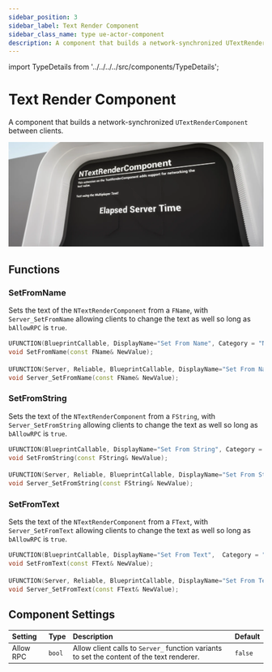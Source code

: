 ```yaml
---
sidebar_position: 3
sidebar_label: Text Render Component
sidebar_class_name: type ue-actor-component
description: A component that builds a network-synchronized UTextRenderComponent between clients.
---
```


import TypeDetails from '../../../../src/components/TypeDetails';

# Text Render Component

<TypeDetails icon="ue-actor-component" base="UTextRenderComponent" type="UNTextRenderComponent" typeExtra="" headerFile="NexusMultiplayer/Public/UTextRenderComponent.h" />

A component that builds a network-synchronized `UTextRenderComponent` between clients.

![Text Render Component](text-render-component.webp)

## Functions

### SetFromName

Sets the text of the `NTextRenderComponent` from a `FName`, with `Server_SetFromName` allowing clients to change the text as well so long as `bAllowRPC` is `true`.

```cpp
UFUNCTION(BlueprintCallable, DisplayName="Set From Name", Category = "NEXUS|Multiplayer")
void SetFromName(const FName& NewValue);

UFUNCTION(Server, Reliable, BlueprintCallable, DisplayName="Set From Name (Server)", Category = "NEXUS|Multiplayer")
void Server_SetFromName(const FName& NewValue);
```

### SetFromString

Sets the text of the `NTextRenderComponent` from a `FString`, with `Server_SetFromString` allowing clients to change the text as well so long as `bAllowRPC` is `true`.

```cpp
UFUNCTION(BlueprintCallable, DisplayName="Set From String", Category = "NEXUS|Multiplayer")
void SetFromString(const FString& NewValue);

UFUNCTION(Server, Reliable, BlueprintCallable, DisplayName="Set From String (Server)", Category = "NEXUS|Multiplayer")
void Server_SetFromString(const FString& NewValue);
```

### SetFromText

Sets the text of the `NTextRenderComponent` from a `FText`, with `Server_SetFromText` allowing clients to change the text as well so long as `bAllowRPC` is `true`.

```cpp
UFUNCTION(BlueprintCallable, DisplayName="Set From Text",  Category = "NEXUS|Multiplayer")
void SetFromText(const FText& NewValue);

UFUNCTION(Server, Reliable, BlueprintCallable, DisplayName="Set From Text (Server)", Category = "NEXUS|Multiplayer")
void Server_SetFromText(const FText& NewValue);
```

## Component Settings

| Setting | Type | Description | Default |
| :-- | :-- | :-- | :-- |
| Allow RPC | `bool` | Allow client calls to `Server_` function variants to set the content of the text renderer. | `false` |



